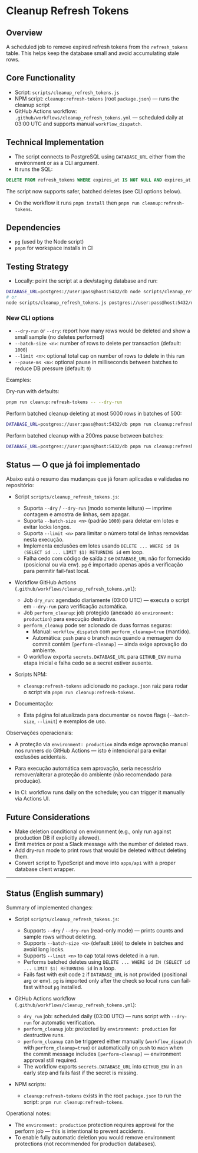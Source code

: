 # Cleanup Refresh Tokens

## Overview

A scheduled job to remove expired refresh tokens from the `refresh_tokens` table. This helps keep the database small and
avoid accumulating stale rows.

## Core Functionality

- Script: `scripts/cleanup_refresh_tokens.js`
- NPM script: `cleanup:refresh-tokens` (root `package.json`) — runs the cleanup script
- GitHub Actions workflow: `.github/workflows/cleanup_refresh_tokens.yml` — scheduled daily at 03:00 UTC and supports
  manual `workflow_dispatch`.

## Technical Implementation

- The script connects to PostgreSQL using `DATABASE_URL` either from the environment or as a CLI argument.
- It runs the SQL:

```sql
DELETE FROM refresh_tokens WHERE expires_at IS NOT NULL AND expires_at < now();
```

The script now supports safer, batched deletes (see CLI options below).

- On the workflow it runs `pnpm install` then `pnpm run cleanup:refresh-tokens`.

## Dependencies

- `pg` (used by the Node script)
- `pnpm` for workspace installs in CI

## Testing Strategy

- Locally: point the script at a dev/staging database and run:

```bash
DATABASE_URL=postgres://user:pass@host:5432/db node scripts/cleanup_refresh_tokens.js
# or
node scripts/cleanup_refresh_tokens.js postgres://user:pass@host:5432/db
```

### New CLI options

- `--dry-run` or `--dry`: report how many rows would be deleted and show a small sample (no deletes performed)
- `--batch-size <n>`: number of rows to delete per transaction (default: `1000`)
- `--limit <n>`: optional total cap on number of rows to delete in this run
- `--pause-ms <n>`: optional pause in milliseconds between batches to reduce DB pressure (default: `0`)

Examples:

Dry-run with defaults:

```bash
pnpm run cleanup:refresh-tokens -- --dry-run
```

Perform batched cleanup deleting at most 5000 rows in batches of 500:

```bash
DATABASE_URL=postgres://user:pass@host:5432/db pnpm run cleanup:refresh-tokens -- --batch-size 500 --limit 5000
```

Perform batched cleanup with a 200ms pause between batches:

```bash
DATABASE_URL=postgres://user:pass@host:5432/db pnpm run cleanup:refresh-tokens -- --batch-size 500 --limit 5000 --pause-ms 200
```

## Status — O que já foi implementado

Abaixo está o resumo das mudanças que já foram aplicadas e validadas no repositório:

- Script `scripts/cleanup_refresh_tokens.js`:
  - Suporta `--dry` / `--dry-run` (modo somente leitura) — imprime contagem e amostra de linhas, sem apagar.
  - Suporta `--batch-size <n>` (padrão `1000`) para deletar em lotes e evitar locks longos.
  - Suporta `--limit <n>` para limitar o número total de linhas removidas nesta execução.
  - Implementa exclusões em lotes usando `DELETE ... WHERE id IN (SELECT id ... LIMIT $1) RETURNING id` em loop.
  - Falha cedo com código de saída `2` se `DATABASE_URL` não for fornecido (posicional ou via env). `pg` é importado
    apenas após a verificação para permitir fail-fast local.

- Workflow GitHub Actions (`.github/workflows/cleanup_refresh_tokens.yml`):
  - Job `dry_run`: agendado diariamente (03:00 UTC) — executa o script em `--dry-run` para verificação automática.
  - Job `perform_cleanup`: job protegido (anexado ao `environment: production`) para execução destrutiva.
  - `perform_cleanup` pode ser acionado de duas formas seguras:
    - Manual: `workflow_dispatch` com `perform_cleanup=true` (mantido).
    - Automática: `push` para o branch `main` quando a mensagem do commit contém `[perform-cleanup]` — ainda exige
      aprovação do ambiente.
  - O workflow exporta `secrets.DATABASE_URL` para `GITHUB_ENV` numa etapa inicial e falha cedo se a secret estiver
    ausente.

- Scripts NPM:
  - `cleanup:refresh-tokens` adicionado no `package.json` raiz para rodar o script via
    `pnpm run cleanup:refresh-tokens`.

- Documentação:
  - Esta página foi atualizada para documentar os novos flags (`--batch-size`, `--limit`) e exemplos de uso.

Observações operacionais:

- A proteção via `environment: production` ainda exige aprovação manual nos runners do GitHub Actions — isto é
  intencional para evitar exclusões acidentais.
- Para execução automática sem aprovação, seria necessário remover/alterar a proteção do ambiente (não recomendado para
  produção).

- In CI: workflow runs daily on the schedule; you can trigger it manually via Actions UI.

## Future Considerations

- Make deletion conditional on environment (e.g., only run against production DB if explicitly allowed).
- Emit metrics or post a Slack message with the number of deleted rows.
- Add dry-run mode to print rows that would be deleted without deleting them.
- Convert script to TypeScript and move into `apps/api` with a proper database client wrapper.

---

## Status (English summary)

Summary of implemented changes:

- Script `scripts/cleanup_refresh_tokens.js`:
  - Supports `--dry` / `--dry-run` (read-only mode) — prints counts and sample rows without deleting.
  - Supports `--batch-size <n>` (default `1000`) to delete in batches and avoid long locks.
  - Supports `--limit <n>` to cap total rows deleted in a run.
  - Performs batched deletes using `DELETE ... WHERE id IN (SELECT id ... LIMIT $1) RETURNING id` in a loop.
  - Fails fast with exit code `2` if `DATABASE_URL` is not provided (positional arg or env). `pg` is imported only after
    the check so local runs can fail-fast without `pg` installed.

- GitHub Actions workflow (`.github/workflows/cleanup_refresh_tokens.yml`):
  - `dry_run` job: scheduled daily (03:00 UTC) — runs script with `--dry-run` for automatic verification.
  - `perform_cleanup` job: protected by `environment: production` for destructive runs.
  - `perform_cleanup` can be triggered either manually (`workflow_dispatch` with `perform_cleanup=true`) or
    automatically on `push` to `main` when the commit message includes `[perform-cleanup]` — environment approval still
    required.
  - The workflow exports `secrets.DATABASE_URL` into `GITHUB_ENV` in an early step and fails fast if the secret is
    missing.

- NPM scripts:
  - `cleanup:refresh-tokens` exists in the root `package.json` to run the script: `pnpm run cleanup:refresh-tokens`.

Operational notes:

- The `environment: production` protection requires approval for the perform job — this is intentional to prevent
  accidents.
- To enable fully automatic deletion you would remove environment protections (not recommended for production
  databases).

